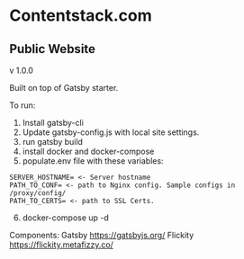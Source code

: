 # Contentstack.com
## Public Website

v 1.0.0

Built on top of Gatsby starter.

To run:
  1. Install gatsby-cli
  2. Update gatsby-config.js with local site settings.
  3. run gatsby build
  4. install docker and docker-compose
  5. populate.env file with these variables:
    
    SERVER_HOSTNAME= <- Server hostname
    PATH_TO_CONF= <- path to Nginx config. Sample configs in /proxy/config/
    PATH_TO_CERTS= <- path to SSL Certs.

  6. docker-compose up -d

Components:
Gatsby
https://gatsbyjs.org/
Flickity
https://flickity.metafizzy.co/

